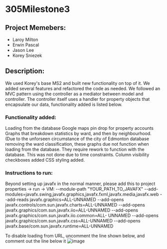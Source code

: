 # 305Milestone3

## Project Memebers: 
- Laroy Milton
- Erwin Pascal 
- Jason Lee
-  Korey Sniezek

## Description: 
We used Korey's base MS2 and built new functionality on top of it. We added several features and refactored the code as needed. We followed an MVC pattern using the controller as a mediator between model and controller. The controller itself uses a handler for property objects that encapsulate our data, functionality added is listed below.

### Functionality added: 
  Loading from the database
  Google maps pin drop for property accounts
  Graphs that breakdown statistics by ward, and then by neighbourhood. (Due to the unforseen circumstance of the city of Edmonton database removing the ward classification, these 
    graphs due not function when loading from the database. They require rework to function with the database. This was not done due to time constraints.
  Column visibility checkboxes added
  CSS styling added. 

### Instructions to run:
  Beyond setting up javafx in the normal manner, please add this to project properties -> run -> VM: 
      --module-path "YOUR_PATH_TO_JAVAFX" --add-modules=javafx.swing,javafx.graphics,javafx.fxml,javafx.media,javafx.web --add-reads javafx.graphics=ALL-UNNAMED --add-opens 
        javafx.controls/com.sun.javafx.charts=ALL-UNNAMED --add-opens javafx.graphics/com.sun.javafx.iio=ALL-UNNAMED --add-opens javafx.graphics/com.sun.javafx.iio.common=ALL-
        UNNAMED --add-opens javafx.graphics/com.sun.javafx.css=ALL-UNNAMED --add-opens javafx.base/com.sun.javafx.runtime=ALL-UNNAMED

  To disable loading from URL, uncomment the line shown below, and comment out the line below it
    ![image](https://user-images.githubusercontent.com/46851615/113911674-7a247e80-9797-11eb-87f4-3a8b4551b319.png)
